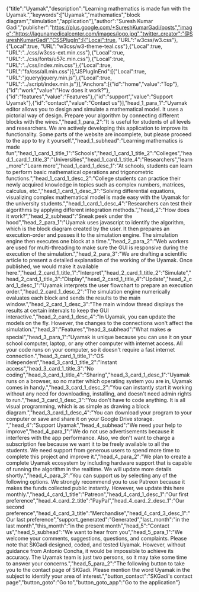 ﻿{"title":"Uyamak","description":"Learning mathematics is made fun with the Uyamak.","keywords":["Uyamak","mathematics","block diagram","simulation","application"],"author":"Suresh Kumar Gadi","publisher":"https://plus.google.com/+SureshKumarGadi/posts","image":"https://lagunamedicalcenter.com/images/logo.jpg","twitter_creator":"@SureshKumarGadi","CSSPlugIn":[{"Local":true, "URL":"w3css/w3.css"},{"Local":true, "URL":"w3css/w3-theme-teal.css"},{"Local":true, "URL":"../css/w3css-ext.min.css"},{"Local":true, "URL":"../css/fonts/u57c.min.css"},{"Local":true, "URL":"../css/index.min.css"},{"Local":true, "URL":"fa/css/all.min.css"}],"JSPlugInEnd":[{"Local":true, "URL":"jquery/jquery.min.js"},{"Local":true, "URL":"../script/index.min.js"}],"Anchors":[{"id":"home","value":"Top"},{"id":"work","value":"How does it work?"},{"id":"features","value":"Features"},{"id":"support","value":"Support Uyamak"},{"id":"contact","value":"Contact us"}],"head_1_para_1":"Uyamak editor allows you to design and simulate a mathematical model. It uses a pictorial way of design. Prepare your algorithm by connecting different blocks with the wires.","head_1_para_2":"It is useful for students of all levels and researchers. We are actively developing this application to improve its functionality. Some parts of the website are incomplete, but please proceed to the app to try it yourself.","head_1_subhead":"Learning mathematics is made fun","head_1_card_1_title_1":"Schools","head_1_card_1_title_2":"Colleges","head_1_card_1_title_3":"Universities","head_1_card_1_title_4":"Researchers","learn_more":"Learn more","head_1_card_1_desc_1":"At schools, students can learn to perform basic mathematical operations and trigonometric functions.","head_1_card_1_desc_2":"College students can practice their newly acquired knowledge in topics such as complex numbers, matrices, calculus, etc.","head_1_card_1_desc_3":"Solving differential equations, visualizing complex mathematical model is made easy with the Uyamak for the university students.","head_1_card_1_desc_4":"Researchers can test their algorithms by applying different integration methods.","head_2":"How does it work?","head_2_subhead":"Sneak peek under the hood","head_2_para_1":"Uyamak uses javascript to identify the algorithm, which is the block diagram created by the user. It then prepares an execution-order and passes it to the simulation engine. The simulation engine then executes one block at a time.","head_2_para_2":"Web workers are used for multi-threading to make sure the GUI is responsive during the execution of the simulation.","head_2_para_3":"We are drafting a scientific article to present a detailed explanation of the working of the Uyamak. Once published, we would make it available here.","head_2_card_1_title_1":"Interpret","head_2_card_1_title_2":"Simulate","head_2_card_1_title_3":"Display","head_2_card_1_title_4":"Update","head_2_card_1_desc_1":"Uyamak interprets the user flowchart to prepare an execution order.","head_2_card_1_desc_2":"The simulation engine numerically evaluates each block and sends the results to the main window.","head_2_card_1_desc_3":"The main window thread displays the results at certain intervals to keep the GUI interactive.","head_2_card_1_desc_4":"In Uyamak, you can update the models on the fly. However, the changes to the connections won't affect the simulation.","head_3":"Features","head_3_subhead":"What makes ఉ special","head_3_para_1":"Uyamak is unique because you can use it on your school computer, laptop, or any other computer with internet access. All your code runs on your computer, so it doesn't require a fast internet connection.","head_3_card_1_title_1":"OS independent","head_3_card_1_title_2":"Instant access","head_3_card_1_title_3":"No coding","head_3_card_1_title_4":"Sharing","head_3_card_1_desc_1":"Uyamak runs on a browser, so no matter which operating system you are in, Uyamak comes in handy.","head_3_card_1_desc_2":"You can instantly start it working without any need for downloading, installing, and doesn't need admin rights to run.","head_3_card_1_desc_3":"You don't have to code anything. It is all visual programming, which is as simple as drawing a block diagram.","head_3_card_1_desc_4":"You can download your program to your computer or save and share it on your Google Drive storage. ","head_4":"Support Uyamak","head_4_subhead":"We need your help to improve","head_4_para_1":"We do not use advertisements because it interferes with the app performance. Also, we don't want to charge a subscription fee because we want it to be freely available to all the students. We need support from generous users to spend more time to complete this project and improve it.","head_4_para_2":"We plan to create a complete Uyamak ecosystem by including hardware support that is capable of running the algorithm in the realtime. We will update more details shortly.","head_4_para_3":"You can support us by selecting any of the following options. We strongly recommend you to use Patreon because it makes the funds collected public instantly. However, we update this here monthly.","head_4_card_1_title":"Patreon","head_4_card_1_desc_1":"Our first preference","head_4_card_2_title":"PayPal","head_4_card_2_desc_1":"Our second preference","head_4_card_3_title":"Merchandise","head_4_card_3_desc_1":"Our last preference","support_generated":"Generated","last_month":"in the last month","this_month":"in the present month","head_5":"Contact us","head_5_subhead":"We want to hear from you","head_5_para_1":"We welcome your comments, suggestions, questions, and complaints. Please note that SKGadi designed, coded, and tested Uyamak. However, without guidance from Antonio Concha, it would be impossible to achieve its accuracy. The Uyamak team is just two persons, so it may take some time to answer your concerns.","head_5_para_2":"The following button to take you to the contact page of SKGadi. Please mention the word Uyamak in the subject to identify your area of interest.","button_contact":"SKGadi's contact page","button_goto":"Go to","button_goto_app":"Go to the application"}